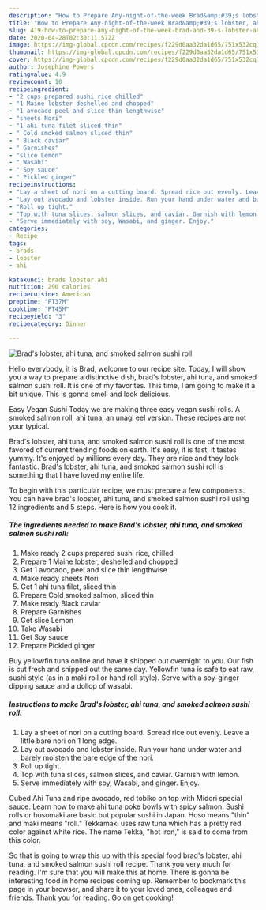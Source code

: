 ```yaml
---
description: "How to Prepare Any-night-of-the-week Brad&amp;#39;s lobster, ahi tuna, and smoked salmon sushi roll"
title: "How to Prepare Any-night-of-the-week Brad&amp;#39;s lobster, ahi tuna, and smoked salmon sushi roll"
slug: 419-how-to-prepare-any-night-of-the-week-brad-and-39-s-lobster-ahi-tuna-and-smoked-salmon-sushi-roll
date: 2020-04-28T02:30:11.572Z
image: https://img-global.cpcdn.com/recipes/f229d0aa32da1d65/751x532cq70/brads-lobster-ahi-tuna-and-smoked-salmon-sushi-roll-recipe-main-photo.jpg
thumbnail: https://img-global.cpcdn.com/recipes/f229d0aa32da1d65/751x532cq70/brads-lobster-ahi-tuna-and-smoked-salmon-sushi-roll-recipe-main-photo.jpg
cover: https://img-global.cpcdn.com/recipes/f229d0aa32da1d65/751x532cq70/brads-lobster-ahi-tuna-and-smoked-salmon-sushi-roll-recipe-main-photo.jpg
author: Josephine Powers
ratingvalue: 4.9
reviewcount: 10
recipeingredient:
- "2 cups prepared sushi rice chilled"
- "1 Maine lobster deshelled and chopped"
- "1 avocado peel and slice thin lengthwise"
- "sheets Nori"
- "1 ahi tuna filet sliced thin"
- " Cold smoked salmon sliced thin"
- " Black caviar"
- " Garnishes"
- "slice Lemon"
- " Wasabi"
- " Soy sauce"
- " Pickled ginger"
recipeinstructions:
- "Lay a sheet of nori on a cutting board. Spread rice out evenly. Leave a little bare nori on 1 long edge."
- "Lay out avocado and lobster inside. Run your hand under water and barely moisten the bare edge of the nori."
- "Roll up tight."
- "Top with tuna slices, salmon slices, and caviar. Garnish with lemon."
- "Serve immediately with soy, Wasabi, and ginger. Enjoy."
categories:
- Recipe
tags:
- brads
- lobster
- ahi

katakunci: brads lobster ahi 
nutrition: 290 calories
recipecuisine: American
preptime: "PT37M"
cooktime: "PT45M"
recipeyield: "3"
recipecategory: Dinner

---
```



![Brad&#39;s lobster, ahi tuna, and smoked salmon sushi roll](https://img-global.cpcdn.com/recipes/f229d0aa32da1d65/751x532cq70/brads-lobster-ahi-tuna-and-smoked-salmon-sushi-roll-recipe-main-photo.jpg)

Hello everybody, it is Brad, welcome to our recipe site. Today, I will show you a way to prepare a distinctive dish, brad&#39;s lobster, ahi tuna, and smoked salmon sushi roll. It is one of my favorites. This time, I am going to make it a bit unique. This is gonna smell and look delicious.

Easy Vegan Sushi Today we are making three easy vegan sushi rolls. A smoked salmon roll, ahi tuna, an unagi eel version. These recipes are not your typical.

Brad&#39;s lobster, ahi tuna, and smoked salmon sushi roll is one of the most favored of current trending foods on earth. It's easy, it is fast, it tastes yummy. It's enjoyed by millions every day. They are nice and they look fantastic. Brad&#39;s lobster, ahi tuna, and smoked salmon sushi roll is something that I have loved my entire life.


To begin with this particular recipe, we must prepare a few components. You can have brad&#39;s lobster, ahi tuna, and smoked salmon sushi roll using 12 ingredients and 5 steps. Here is how you cook it.

<!--inarticleads1-->

##### The ingredients needed to make Brad&#39;s lobster, ahi tuna, and smoked salmon sushi roll:

1. Make ready 2 cups prepared sushi rice, chilled
1. Prepare 1 Maine lobster, deshelled and chopped
1. Get 1 avocado, peel and slice thin lengthwise
1. Make ready sheets Nori
1. Get 1 ahi tuna filet, sliced thin
1. Prepare  Cold smoked salmon, sliced thin
1. Make ready  Black caviar
1. Prepare  Garnishes
1. Get slice Lemon
1. Take  Wasabi
1. Get  Soy sauce
1. Prepare  Pickled ginger


Buy yellowfin tuna online and have it shipped out overnight to you. Our fish is cut fresh and shipped out the same day. Yellowfin tuna is safe to eat raw, sushi style (as in a maki roll or hand roll style). Serve with a soy-ginger dipping sauce and a dollop of wasabi. 

<!--inarticleads2-->

##### Instructions to make Brad&#39;s lobster, ahi tuna, and smoked salmon sushi roll:

1. Lay a sheet of nori on a cutting board. Spread rice out evenly. Leave a little bare nori on 1 long edge.
1. Lay out avocado and lobster inside. Run your hand under water and barely moisten the bare edge of the nori.
1. Roll up tight.
1. Top with tuna slices, salmon slices, and caviar. Garnish with lemon.
1. Serve immediately with soy, Wasabi, and ginger. Enjoy.


Cubed Ahi Tuna and ripe avocado, red tobiko on top with Midori special sauce. Learn how to make ahi tuna poke bowls with spicy salmon. Sushi rolls or hosomaki are basic but popular sushi in Japan. Hoso means &#34;thin&#34; and maki means &#34;roll.&#34; Tekkamaki uses raw tuna which has a pretty red color against white rice. The name Tekka, &#34;hot iron,&#34; is said to come from this color. 

So that is going to wrap this up with this special food brad&#39;s lobster, ahi tuna, and smoked salmon sushi roll recipe. Thank you very much for reading. I'm sure that you will make this at home. There is gonna be interesting food in home recipes coming up. Remember to bookmark this page in your browser, and share it to your loved ones, colleague and friends. Thank you for reading. Go on get cooking!
